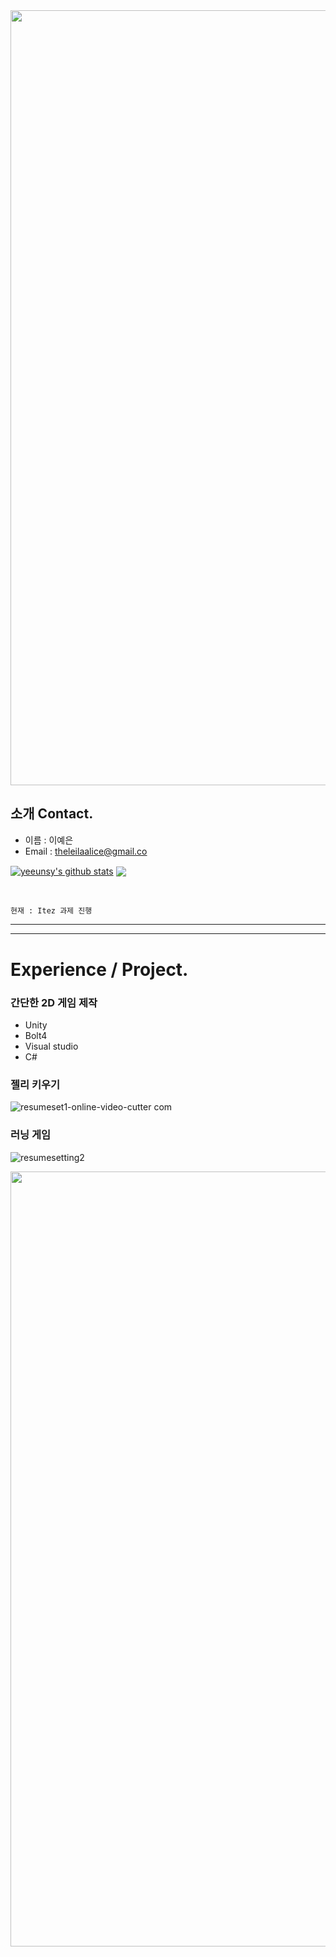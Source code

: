 <img width="1240px" height="auto" align="center" src="https://capsule-render.vercel.app/api?type=waving&&color=gradient&height=150&section=header&fontSize=90">

## 소개 Contact.

- 이름 : 이예은
- Email : theleilaalice@gmail.co

<a href="https://github.com/yeeunsy/github-readme-stats"><img align="center" src="https://github-readme-stats.vercel.app/api?username=yeeunsy&show_icons=true&include_all_commits=true&theme=buefy&hide_border=true" alt="yeeunsy's github stats" /></a>
<a href="https://github.com/yeeunsy/github-readme-stats"><img align="center" src="https://github-readme-stats.vercel.app/api/top-langs/?username=yeeunsy&layout=compact&theme=buefy&hide_border=true" /></a>

<br />

```
현재 : Itez 과제 진행 
```

---

---
# Experience / Project.

### 간단한 2D 게임 제작

- Unity<br/>
- Bolt4<br/>
- Visual studio<br/>
- C#<br/>

### 젤리 키우기
![resumeset1-_online-video-cutter com_](https://user-images.githubusercontent.com/90146746/155502962-26bcd8aa-5ed3-4b5e-ac16-5300dabb9f42.gif)
<br/>
### 러닝 게임
![resumesetting2](https://user-images.githubusercontent.com/90146746/155507823-752ec491-a30e-4b49-a21e-25e80ee11c4e.gif)

<img width="1240px" height="auto" align="center" src="https://capsule-render.vercel.app/api?type=waving&&color=gradient&height=100&section=footer&fontSize=90">
